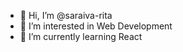 - 👋 Hi, I’m @saraiva-rita
- 👀 I’m interested in Web Development
- 🌱 I’m currently learning React

<!---
saraiva-rita/saraiva-rita is a ✨ special ✨ repository because its `README.md` (this file) appears on your GitHub profile.
You can click the Preview link to take a look at your changes.
--->
